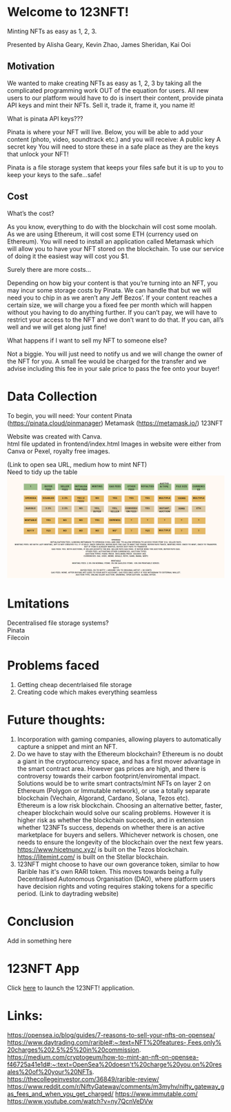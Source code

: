 # Welcome to 123NFT!
Minting NFTs as easy as 1, 2, 3.  

Presented by Alisha Geary, Kevin Zhao, James Sheridan, Kai Ooi

## Motivation

We wanted to make creating NFTs as easy as 1, 2, 3 by taking all the complicated programming work OUT of the equation for users. All new users to our platform would have to do is insert their content, provide pinata API keys and mint their NFTs. Sell it, trade it, frame it, you name it!

What is pinata API keys???

Pinata is where your NFT will live. Below, you will be able to add your content (photo, video, soundtrack etc.) and you will receive:
A public key
A secret key
You will need to store these in a safe place as they are the keys that unlock your NFT!

Pinata is a file storage system that keeps your files safe but it is up to you to keep your keys to the safe...safe!

## Cost

What’s the cost?

As you know, everything to do with the blockchain will cost some moolah. As we are using Ethereum, it will cost some ETH (currency used on Ethereum). You will need to install an application called Metamask which will allow you to have your NFT stored on the blockchain. To use our service of doing it the easiest way will cost you $1. 

Surely there are more costs…

Depending on how big your content is that you’re turning into an NFT, you may incur some storage costs by Pinata. We can handle that but we will need you to chip in as we aren’t any Jeff Bezos’. If your content reaches a certain size, we will charge you a fixed fee per month which will happen without you having to do anything further. If you can’t pay, we will have to restrict your access to the NFT and we don’t want to do that. If you can, all’s well and we will get along just fine!

What happens if I want to sell my NFT to someone else?

Not a biggie. You will just need to notify us and we will change the owner of the NFT for you. A small fee would be charged for the transfer and we advise including this fee in your sale price to pass the fee onto your buyer!


# Data Collection

To begin, you will need:
Your content
Pinata (https://pinata.cloud/pinmanager)
Metamask (https://metamask.io/)
123NFT

Website was created with Canva.  
html file updated in frontend/index.html
Images in website were either from Canva or Pexel, royalty free images.

(Link to open sea URL, medium how to mint NFT)  
Need to tidy up the table
![comparison](images/comparison.jpg)  

# Lmitations

Decentralised file storage systems?  
Pinata  
Filecoin

# Problems faced
1. Getting cheap decentrlaised file storage
2. Creating code which makes everything seamless


# Future thoughts:  
1. Incorporation with gaming companies, allowing players to automatically capture a snippet and mint an NFT.  
2. Do we have to stay with the Ethereum blockchain? Ethereum is no doubt a giant in the cryptocurrency space, and has a first mover advantage in the smart contract area. However gas prices are high, and there is controversy towards their carbon footprint/enviromental impact.  
Solutions would be to write smart contracts/mint NFTs on layer 2 on Ethereum (Polygon or Immutable network), or use a totally separate blockchain (Vechain, Algorand, Cardano, Solana, Tezos etc).  
Ethereum is a low risk blockchain. Choosing an alternative better, faster, cheaper blockchain would solve our scaling problems. However it is higher risk as whether the blockchain succeeds, and in extension whether 123NFTs success, depends on whether there is an active marketplace for buyers and sellers. Whichever network is chosen, one needs to ensure the longevity of the blockchain over the next few years.  
https://www.hicetnunc.xyz/ is built on the Tezos blockchain.  
https://litemint.com/ is built on the Stellar blockchain.
3. 123NFT might choose to have our own goverance token, similar to how Rarible has it's own RARI token. This moves towards being a fully Decentralised Autonomous Organisation (DAO), where platform users have decision rights and voting requires staking tokens for a specific period. (Link to daytrading website)

# Conclusion
Add in something here

# 123NFT App

Click [here](https://tokenaussie.github.io/123NFT/frontend/index.html) to launch the 123NFT! application.

# Links:  
https://opensea.io/blog/guides/7-reasons-to-sell-your-nfts-on-opensea/
https://www.daytrading.com/rarible#:~:text=NFT%20features-,Fees,only%20charges%202.5%25%20in%20commission.
https://medium.com/cryptogeum/how-to-mint-an-nft-on-opensea-f46725a41e1d#:~:text=OpenSea%20doesn't%20charge%20you,on%20resales%20of%20your%20NFTs.  
https://thecollegeinvestor.com/36849/rarible-review/
https://www.reddit.com/r/NiftyGateway/comments/m3myhv/nifty_gateway_gas_fees_and_when_you_get_charged/
https://www.immutable.com/
https://www.youtube.com/watch?v=ny7QcnVeDVw